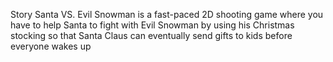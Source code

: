 Story
Santa VS. Evil Snowman is a fast-paced 2D shooting game where you have to help Santa to fight with Evil Snowman by using his Christmas stocking so that Santa Claus can eventually send gifts to kids before everyone wakes up 
